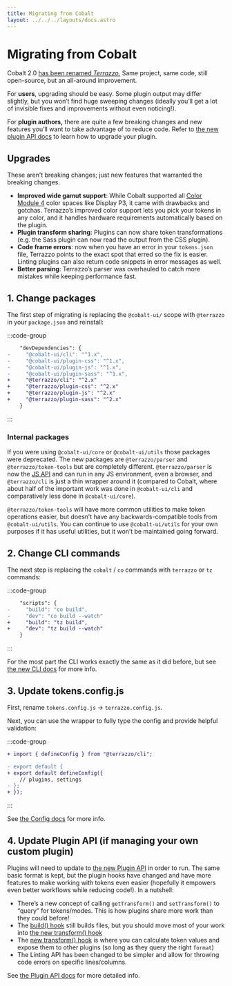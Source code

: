 ```yaml
---
title: Migrating from Cobalt
layout: ../../../layouts/docs.astro
---
```


# Migrating from Cobalt

Cobalt 2.0 [has been renamed _Terrazzo._](/docs/reference/about) Same project, same code, still open-source, but an all-around improvement.

For **users**, upgrading should be easy. Some plugin output may differ slightly, but you won’t find huge sweeping changes (ideally you’ll get a lot of invisible fixes and improvements without even noticing!).

For **plugin authors,** there are quite a few breaking changes and new features you’ll want to take advantage of to reduce code. Refer to [the new plugin API docs](/docs/cli/api/plugin-development) to learn how to upgrade your plugin.

## Upgrades

These aren’t breaking changes; just new features that warranted the breaking changes.

- **Improved wide gamut support**: While Cobalt supported all [Color Module 4](https://www.w3.org/TR/css-color-4/) color spaces like Display P3, it came with drawbacks and gotchas. Terrazzo’s improved color support lets you pick your tokens in any color, and it handles hardware requirements automatically based on the plugin.
- **Plugin transform sharing**: Plugins can now share token transformations (e.g. the Sass plugin can now read the output from the CSS plugin).
- **Code frame errors**: now when you have an error in your `tokens.json` file, Terrazzo points to the exact spot that erred so the fix is easier. Linting plugins can also return code snippets in error messages as well.
- **Better parsing**: Terrazzo’s parser was overhauled to catch more mistakes while keeping performance fast.

## 1. Change packages

The first step of migrating is replacing the `@cobalt-ui/` scope with `@terrazzo` in your `package.json` and reinstall:

:::code-group

```diff [package.json]
    "devDependencies": {
-     "@cobalt-ui/cli": "^1.x",
-     "@cobalt-ui/plugin-css": "^1.x",
-     "@cobalt-ui/plugin-js": "^1.x",
-     "@cobalt-ui/plugin-sass": "^1.x",
+     "@terrazzo/cli": "^2.x"
+     "@terrazzo/plugin-css": "^2.x"
+     "@terrazzo/plugin-js": "^2.x"
+     "@terrazzo/plugin-sass": "^2.x"
    }
```

:::

### Internal packages

If you were using `@cobalt-ui/core` or `@cobalt-ui/utils` those packages were deprecated. The new packages are `@terrazzo/parser` and `@terrazzo/token-tools` but are completely different. `@terrazzo/parser` is now the [JS API](/docs/cli/api/js/) and can run in any JS environment, even a browser, and `@terrazzo/cli` is just a thin wrapper around it (compared to Cobalt, where about half of the important work was done in `@cobalt-ui/cli` and comparatively less done in `@cobalt-ui/core`).

`@terrazzo/token-tools` will have more common utilities to make token operations easier, but doesn’t have any backwards-compatible tools from `@cobalt-ui/utils`. You can continue to use `@cobalt-ui/utils` for your own purposes if it has useful utilities, but it won’t be maintained going forward.

## 2. Change CLI commands

The next step is replacing the `cobalt` / `co` commands with `terrazzo` or `tz` commands:

:::code-group

```diff [package.json]
    "scripts": {
-     "build": "co build",
-     "dev": "co build --watch"
+     "build": "tz build",
+     "dev": "tz build --watch"
    }
```

:::

For the most part the CLI works exactly the same as it did before, but see [the new CLI docs](/docs/cli/) for more info.

## 3. Update tokens.config.js

First, rename `tokens.config.js` → `terrazzo.config.js`.

Next, you can use the wrapper to fully type the config and provide helpful validation:

:::code-group

```diff [terrazzo.config.js]
+ import { defineConfig } from "@terrazzo/cli";

- export default {
+ export default defineConfig({
    // plugins, settings
- };
+ });
```

:::

See [the Config docs](/docs/cli/config/) for more info.

## 4. Update Plugin API (if managing your own custom plugin)

Plugins will need to update to [the new Plugin API](/docs/cli/api/plugin-development/) in order to run. The same basic format is kept, but the plugin hooks have changed and have more features to make working with tokens even easier (hopefully it empowers even better workflows while reducing code!). In a nutshell:

- There’s a new concept of calling `getTransform()` and `setTransform()` to “query” for tokens/modes. This is how plugins share more work than they could before!
- The [build() hook](/docs/cli/api/plugin-development/#build) still builds files, but you should move most of your work into [the new transform() hook](/docs/cli/api/plugin-development#api)
- The [new transform() hook](/docs/cli/api/plugin-development#api) is where you can calculate token values and expose them to other plugins (so long as they query the right `format`)
- The Linting API has been changed to be simpler and allow for throwing code errors on specific lines/columns.

See [the Plugin API docs](/docs/cli/api/plugin-development) for more detailed info.
